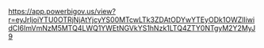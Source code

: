 https://app.powerbigov.us/view?r=eyJrIjoiYTU0OTRjNjAtYjcyYS00MTcwLTk3ZDAtODYwYTEyODk1OWZlIiwidCI6ImVmNzM5MTQ4LWQ1YWEtNGVkYS1hNzk1LTQ4ZTY0NTgyM2Y2MyJ9
